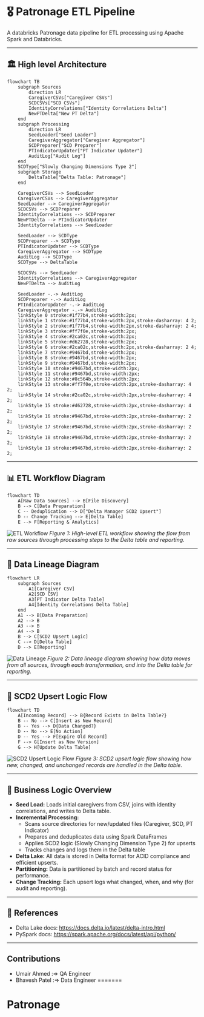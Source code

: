 # 🎖️ Patronage ETL Pipeline

A databricks Patronage data pipeline for ETL processing using Apache Spark and Databricks.

---

<!--
##### How to update these diagrams
- Edit the `.mmd` files in the `docs/` folder using a Mermaid live editor (https://mermaid.live/) or the VS Code Mermaid extension.
- Export each diagram as a PNG and save as `etl_flowchart_alt.png`, `data_lineage_png.png`, and `scd2_upsert_logic.png` in the `docs/` folder.
- The images will then appear below in this README.

---
-->
## 🏛️ High level Architecture
```mermaid
flowchart TB
    subgraph Sources
        direction LR
        CaregiverCSVs["Caregiver CSVs"]
        SCDCSVs["SCD CSVs"]
        IdentityCorrelations["Identity Correlations Delta"]
        NewPTDelta["New PT Delta"]
    end
    subgraph Processing
        direction LR
        SeedLoader["Seed Loader"]
        CaregiverAggregator["Caregiver Aggregator"]
        SCDPreparer["SCD Preparer"]
        PTIndicatorUpdater["PT Indicator Updater"]
        AuditLog["Audit Log"]
    end
    SCDType["Slowly Changing Dimensions Type 2"]
    subgraph Storage
        DeltaTable["Delta Table: Patronage"]
    end
    
    CaregiverCSVs --> SeedLoader
    CaregiverCSVs --> CaregiverAggregator
    SeedLoader --> CaregiverAggregator
    SCDCSVs --> SCDPreparer
    IdentityCorrelations --> SCDPreparer
    NewPTDelta --> PTIndicatorUpdater
    IdentityCorrelations --> SeedLoader
    
    SeedLoader --> SCDType
    SCDPreparer --> SCDType
    PTIndicatorUpdater --> SCDType
    CaregiverAggregator --> SCDType
    AuditLog --> SCDType
    SCDType --> DeltaTable
    
    SCDCSVs --> SeedLoader
    IdentityCorrelations --> CaregiverAggregator
    NewPTDelta --> AuditLog
    
    SeedLoader -.-> AuditLog
    SCDPreparer -.-> AuditLog
    PTIndicatorUpdater -.-> AuditLog
    CaregiverAggregator -.-> AuditLog
    linkStyle 0 stroke:#1f77b4,stroke-width:2px;
    linkStyle 1 stroke:#1f77b4,stroke-width:2px,stroke-dasharray: 4 2;
    linkStyle 2 stroke:#1f77b4,stroke-width:2px,stroke-dasharray: 2 4;
    linkStyle 3 stroke:#ff7f0e,stroke-width:2px;
    linkStyle 4 stroke:#2ca02c,stroke-width:2px;
    linkStyle 5 stroke:#d62728,stroke-width:2px;
    linkStyle 6 stroke:#2ca02c,stroke-width:2px,stroke-dasharray: 2 4;
    linkStyle 7 stroke:#9467bd,stroke-width:2px;
    linkStyle 8 stroke:#9467bd,stroke-width:2px;
    linkStyle 9 stroke:#9467bd,stroke-width:2px;
    linkStyle 10 stroke:#9467bd,stroke-width:2px;
    linkStyle 11 stroke:#9467bd,stroke-width:2px;
    linkStyle 12 stroke:#8c564b,stroke-width:2px;
    linkStyle 13 stroke:#ff7f0e,stroke-width:2px,stroke-dasharray: 4 2;
    linkStyle 14 stroke:#2ca02c,stroke-width:2px,stroke-dasharray: 4 2;
    linkStyle 15 stroke:#d62728,stroke-width:2px,stroke-dasharray: 4 2;
    linkStyle 16 stroke:#9467bd,stroke-width:2px,stroke-dasharray: 2 2;
    linkStyle 17 stroke:#9467bd,stroke-width:2px,stroke-dasharray: 2 2;
    linkStyle 18 stroke:#9467bd,stroke-width:2px,stroke-dasharray: 2 2;
    linkStyle 19 stroke:#9467bd,stroke-width:2px,stroke-dasharray: 2 2;
```
---

## 📊 ETL Workflow Diagram

```mermaid
flowchart TD
    A[Raw Data Sources] --> B[File Discovery]
    B --> C[Data Preparation]
    C -- Deduplication --> D["Delta Manager SCD2 Upsert"]
    D -- Change Tracking --> E[Delta Table]
    E --> F[Reporting & Analytics]
```

![ETL Workflow](docs/etl_flowchart_alt.png)
*Figure 1: High-level ETL workflow showing the flow from raw sources through processing steps to the Delta table and reporting.*

---

## 🧬 Data Lineage Diagram

```mermaid
flowchart LR
    subgraph Sources
        A1[Caregiver CSV]
        A2[SCD CSV]
        A3[PT Indicator Delta Table]
        A4[Identity Correlations Delta Table]
    end
    A1 --> B[Data Preparation]
    A2 --> B
    A3 --> B
    A4 --> B
    B --> C[SCD2 Upsert Logic]
    C --> D[Delta Table]
    D --> E[Reporting]
```

![Data Lineage](docs/data_lineage_png.png)
*Figure 2: Data lineage diagram showing how data moves from all sources, through each transformation, and into the Delta table for reporting.*

---

## 🔁 SCD2 Upsert Logic Flow

```mermaid
flowchart TD
    A[Incoming Record] --> B{Record Exists in Delta Table?}
    B -- No --> C[Insert as New Record]
    B -- Yes --> D{Data Changed?}
    D -- No --> E[No Action]
    D -- Yes --> F[Expire Old Record]
    F --> G[Insert as New Version]
    G --> H[Update Delta Table]
```

![SCD2 Upsert Logic Flow](docs/scd2_upsert_logic.png)
*Figure 3: SCD2 upsert logic flow showing how new, changed, and unchanged records are handled in the Delta table.*

---
<!--
 
## 🧩 Project Structure

\`\`\`mermaid
flowchart LR
    root((Project Root))
    src["src/"]
    tests["tests/"]
    config["config.yml -- Sample configuration"]
    reqs["requirements.txt -- Project dependencies"]
    github[".github/"]
    workflows["workflows/"]
    ci["ci.yml (CI/CD pipeline configuration)"]
    src_init["__init__.py"]
    src_config["config.py (Configuration management)"]
    src_fp["file_processor.py (Main ETL logic )"]
    src_schemas["schemas.py (All Spark schemas)"]
    src_main["main.py (Entrypoint)"]
    tests_config["test_config.py"]
    tests_transformer["test_transformer.py"]
    tests_fp["test_file_processor.py"]

    root -*-> src
    root -*-> tests
    root -*-> config
    root -*-> reqs
    root -*-> github
    src -*-> src_init
    src -*-> src_config
    src -*-> src_fp
    src -*-> src_schemas
    src -*-> src_main
    tests -*-> tests_config
    tests -*-> tests_transformer
    tests -*-> tests_fp
    github -*-> workflows
    workflows -*-> ci

\`\`\`
-->
<!--
## 🚀 Onboarding: Quick Start for New Team Members

1. **Clone the repository**
2. **Install dependencies:**
   ```bash
   pip install -r requirements.txt
   ```
3. **Configure Databricks connection:**
   - Set up Databricks CLI and configure your profile
   - Ensure you have access to all required data sources (see `config.yml`)
4. **Run the ETL pipeline:**
   ```bash
   python src/main.py --config config.yml
   ```
5. **Run tests:**
   ```bash
   pytest tests/
   ```
6. **Check CI/CD:**
   - All pushes and PRs are tested automatically via GitHub Actions

\`\`\`
-->

## 🧠 Business Logic Overview

- **Seed Load:** Loads initial caregivers from CSV, joins with identity correlations, and writes to Delta table.
- **Incremental Processing:**
  - Scans source directories for new/updated files (Caregiver, SCD, PT Indicator)
  - Prepares and deduplicates data using Spark DataFrames
  - Applies SCD2 logic (Slowly Changing Dimension Type 2) for upserts
  - Tracks changes and logs them in the Delta table
- **Delta Lake:** All data is stored in Delta format for ACID compliance and efficient upserts.
- **Partitioning:** Data is partitioned by batch and record status for performance.
- **Change Tracking:** Each upsert logs what changed, when, and why (for audit and reporting).

---
<!--
## 🧪 Testing & Development

- All ETL logic is modular and testable (see `tests/`)
- Use `pytest` for unit and integration tests
- Code style: `black` (formatting), `flake8` (linting)
- CI/CD: See `.github/workflows/ci.yml` for pipeline details

---

## 🤝 Contributing & Support

- Create a new branch for your feature or bugfix
- Add/modify tests as needed
- Open a pull request for review
- For help, see code comments, this README, or ask a senior team member
---
-->
## 📖 References
<!-- - Original Databricks notebook: `Patronage V4.ipynb` -->
- Delta Lake docs: https://docs.delta.io/latest/delta-intro.html
- PySpark docs: https://spark.apache.org/docs/latest/api/python/

---
## Contributions
- Umair Ahmed   :=> QA Engineer
- Bhavesh Patel :=> Data Engineer
=======
# Patronage

